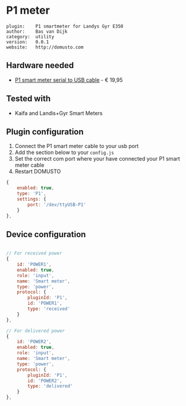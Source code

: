 # P1 meter

```
plugin:    P1 smartmeter for Landys Gyr E350
author:    Bas van Dijk
category:  utility
version:   0.0.1
website:   http://domusto.com
```

## Hardware needed
- [P1 smart meter serial to USB cable](https://www.sossolutions.nl/slimme-meter-kabel) - € 19,95

## Tested with
 - Kaifa and Landis+Gyr Smart Meters

## Plugin configuration

1. Connect the P1 smart meter cable to your usb port
2. Add the section below to your `config.js`
3. Set the correct com port where your have connected your P1 smart meter cable
5. Restart DOMUSTO

```js
{
    enabled: true,
    type: 'P1',
    settings: {
        port: '/dev/ttyUSB-P1'
    }
},
```

## Device configuration

```js

// For received power
{
    id: 'POWER1',
    enabled: true,
    role: 'input',
    name: 'Smart meter',
    type: 'power',
    protocol: {
        pluginId: 'P1',
        id: 'POWER1',
        type: 'received'
    }
},

// For delivered power
{
    id: 'POWER2',
    enabled: true,
    role: 'input',
    name: 'Smart meter',
    type: 'power',
    protocol: {
        pluginId: 'P1',
        id: 'POWER2',
        type: 'delivered'
    }
},
```